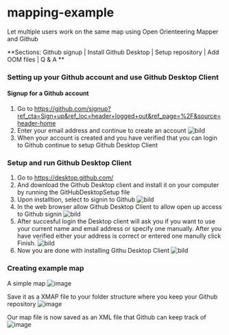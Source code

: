 # mapping-example
Let multiple users work on the same map using Open Orienteering Mapper and Github

**Sections: Github signup | Install Github Desktop | Setup repository | Add OOM files | Q & A **



### Setting up your Github account and use Github Desktop Client

#### Signup for a Github account
1. Go to https://github.com/signup?ref_cta=Sign+up&ref_loc=header+logged+out&ref_page=%2F&source=header-home
2. Enter your email address and continue to create an account
![bild](https://user-images.githubusercontent.com/5741093/195793640-6c245635-78fc-4e6f-9edd-be6afd486431.png)
3. When your account is created and you have verified that you can login to Github continue to setup Github Desktop Client

### Setup and run Github Desktop Client
1. Go to https://desktop.github.com/
2. And download the Github Desktop client and install it on your computer by running the GitHubDesktopSetup file
3. Upon installtion, select to signin to Github
![bild](https://user-images.githubusercontent.com/5741093/195795570-89f19c40-9c16-459f-b813-ca3e457ba48f.png)
4. In the web browser allow Github Desktop Client to allow open up access to Github signin
![bild](https://user-images.githubusercontent.com/5741093/195796075-cba42037-a44b-49a6-82b5-f698089a693e.png)
5. After succesful login the Desktop client will ask you if you want to use your current name and email address or specify one manually. After you have verified either your address is correct or entered one manully click Finish.
![bild](https://user-images.githubusercontent.com/5741093/195796498-bdc164be-296b-49ae-8555-863c6e818730.png)
6. Now you are done with installing Githu Desktop Client
![bild](https://user-images.githubusercontent.com/5741093/195796809-cf0efbb6-f996-4c76-8ef2-0425c10d15c0.png)

### Creating example map

A simple map 
![image](https://user-images.githubusercontent.com/5741093/196256390-a757ce10-3f73-4bdc-868d-5aea1ec48b94.png)

Save it as a XMAP file to your folder structure where you keep your Github repository
![image](https://user-images.githubusercontent.com/5741093/196256611-4d49ad0b-b8cc-4b91-bfe3-8020f39c85bc.png)

Our map file is now saved as an XML file that Github can keep track of
![image](https://user-images.githubusercontent.com/5741093/196256975-177526c9-6828-4a0d-85b1-75af62c21b2a.png)

